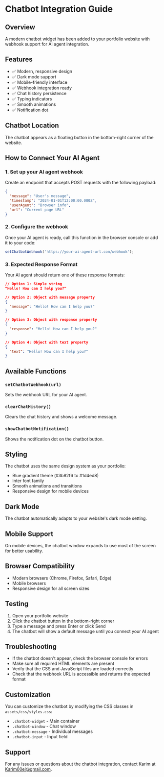 # Chatbot Integration Guide

## Overview
A modern chatbot widget has been added to your portfolio website with webhook support for AI agent integration.

## Features
- ✅ Modern, responsive design
- ✅ Dark mode support
- ✅ Mobile-friendly interface
- ✅ Webhook integration ready
- ✅ Chat history persistence
- ✅ Typing indicators
- ✅ Smooth animations
- ✅ Notification dot

## Chatbot Location
The chatbot appears as a floating button in the bottom-right corner of the website.

## How to Connect Your AI Agent

### 1. Set up your AI agent webhook
Create an endpoint that accepts POST requests with the following payload:
```json
{
  "message": "User's message",
  "timestamp": "2024-01-01T12:00:00.000Z",
  "userAgent": "Browser info",
  "url": "Current page URL"
}
```

### 2. Configure the webhook
Once your AI agent is ready, call this function in the browser console or add it to your code:
```javascript
setChatbotWebhook('https://your-ai-agent-url.com/webhook');
```

### 3. Expected Response Format
Your AI agent should return one of these response formats:
```json
// Option 1: Simple string
"Hello! How can I help you?"

// Option 2: Object with message property
{
  "message": "Hello! How can I help you?"
}

// Option 3: Object with response property
{
  "response": "Hello! How can I help you?"
}

// Option 4: Object with text property
{
  "text": "Hello! How can I help you?"
}
```

## Available Functions

### `setChatbotWebhook(url)`
Sets the webhook URL for your AI agent.

### `clearChatHistory()`
Clears the chat history and shows a welcome message.

### `showChatbotNotification()`
Shows the notification dot on the chatbot button.

## Styling
The chatbot uses the same design system as your portfolio:
- Blue gradient theme (#3b82f6 to #1d4ed8)
- Inter font family
- Smooth animations and transitions
- Responsive design for mobile devices

## Dark Mode
The chatbot automatically adapts to your website's dark mode setting.

## Mobile Support
On mobile devices, the chatbot window expands to use most of the screen for better usability.

## Browser Compatibility
- Modern browsers (Chrome, Firefox, Safari, Edge)
- Mobile browsers
- Responsive design for all screen sizes

## Testing
1. Open your portfolio website
2. Click the chatbot button in the bottom-right corner
3. Type a message and press Enter or click Send
4. The chatbot will show a default message until you connect your AI agent

## Troubleshooting
- If the chatbot doesn't appear, check the browser console for errors
- Make sure all required HTML elements are present
- Verify that the CSS and JavaScript files are loaded correctly
- Check that the webhook URL is accessible and returns the expected format

## Customization
You can customize the chatbot by modifying the CSS classes in `assets/css/styles.css`:
- `.chatbot-widget` - Main container
- `.chatbot-window` - Chat window
- `.chatbot-message` - Individual messages
- `.chatbot-input` - Input field

## Support
For any issues or questions about the chatbot integration, contact Karim at Karim00el@gmail.com.

